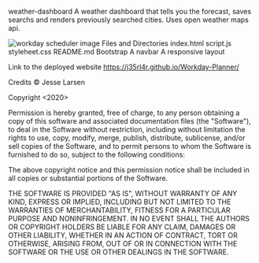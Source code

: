 weather-dashboard
A weather dashboard that tells you the forecast, saves searchs and renders previously searched cities. Uses open weather maps api.

![workday scheduler image](https://j35rl4r.github.io/responsive.portfolio.second.edition/images/weather-dashboard.PNG)
Files and Directories
index.html
script.js
styleheet.css
README.md
Bootstrap
A navbar
A responsive layout

Link to the deployed website
https://j35rl4r.github.io/Workday-Planner/



Credits
© Jesse Larsen

Copyright <2020> <Jesse R. Larsen>

Permission is hereby granted, free of charge, to any person obtaining a copy of this software and associated documentation files (the "Software"), to deal in the Software without restriction, including without limitation the rights to use, copy, modify, merge, publish, distribute, sublicense, and/or sell copies of the Software, and to permit persons to whom the Software is furnished to do so, subject to the following conditions:

The above copyright notice and this permission notice shall be included in all copies or substantial portions of the Software.

THE SOFTWARE IS PROVIDED "AS IS", WITHOUT WARRANTY OF ANY KIND, EXPRESS OR IMPLIED, INCLUDING BUT NOT LIMITED TO THE WARRANTIES OF MERCHANTABILITY, FITNESS FOR A PARTICULAR PURPOSE AND NONINFRINGEMENT. IN NO EVENT SHALL THE AUTHORS OR COPYRIGHT HOLDERS BE LIABLE FOR ANY CLAIM, DAMAGES OR OTHER LIABILITY, WHETHER IN AN ACTION OF CONTRACT, TORT OR OTHERWISE, ARISING FROM, OUT OF OR IN CONNECTION WITH THE SOFTWARE OR THE USE OR OTHER DEALINGS IN THE SOFTWARE.
